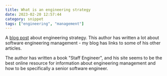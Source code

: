 ```yaml
---
title: What is an engineering strategy
date: 2023-02-20 12:57:44
category: snippet
tags: ["engineering", "management"]
---
```


A [blog post](https://lethain.com/eng-strategies/) about engineering strategy. This author has
written a lot about software engineering management - my blog has links to some of his other
articles.

The author has written a book "Staff Engineer", and his site seems to be the best online resource
for information about engineering management and how to be specifically a senior software engineer.
